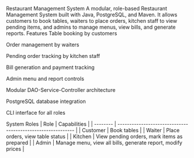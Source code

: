 Restaurant Management System
A modular, role-based Restaurant Management System built with Java, PostgreSQL, and Maven. It allows customers to book tables, waiters to place orders, kitchen staff to view pending items, and admins to manage menus, view bills, and generate reports.
Features
Table booking by customers

Order management by waiters

Pending order tracking by kitchen staff

Bill generation and payment tracking

Admin menu and report controls

Modular DAO-Service-Controller architecture

PostgreSQL database integration

CLI interface for all roles

System Roles
| Role     | Capabilities                                                |
| -------- | ----------------------------------------------------------- |
| Customer | Book tables                                                 |
| Waiter   | Place orders, view table status                             |
| Kitchen  | View pending orders, mark items as prepared                 |
| Admin    | Manage menu, view all bills, generate report, modify prices |





